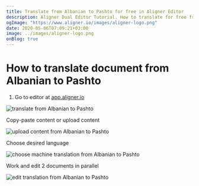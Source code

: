 ```yaml
---
title: Translate from Albanian to Pashto for free in Aligner Editor
description: Aligner Dual Editor Tutorial. How to translate for free from Albanian to Pashto. Aligner is multilingual document management platform. 
ogImage: "https://www.aligner.io/images/aligner-logo.png"
date: 2020-05-06T07:09:21+03:00
image: ../images/aligner-logo.png
onBlog: true
---
```


# How to translate document from Albanian to Pashto

1. Go to editor at [app.aligner.io](https://app.aligner.io "Aligner App web page")

![translate from Albanian to Pashto](../aligner-blank-editor.png "translate from Albanian to Pashto")

Copy-paste content or upload content

![upload content from Albanian to Pashto](../aligner-uploaded-document.png "upload content from Albanian to Pashto")

Choose desired language

![choose machine translation from Albanian to Pashto](../aligner-language-dropdown.png "choose machine translation from Albanian to Pashto")

Work and edit 2 documents in parallel

![edit translation from Albanian to Pashto](../aligner-double-sitded-editor.png "edit translation from Albanian to Pashto")


